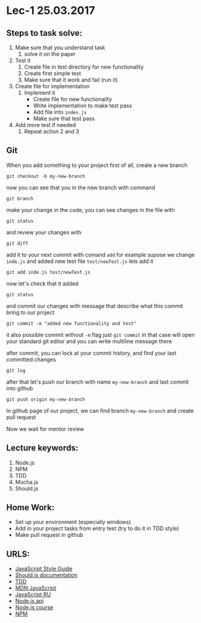 # Lec-1 25.03.2017


## Steps to task solve:

1. Make sure that you understand task
    1. solve it on the paper
2. Test it
    1. Create file in test directory for new functionality
    2. Create first simple test
    3. Make sure that it work and fail (run it)
3. Create file for implementation
    1. Implement it
        * Create file for new functionality
        * Write implementation to make test pass
        * Add file into `index.js`
        * Make sure that test pass
4. Add more test if needed
    1. Repeat action 2 and 3

## Git

When you add something to your project
first of all, create a new branch
```
git checkout -b my-new-branch
```

now you can see that you in the new branch with command
```
git branch
```

make your change in the code,
you can see changes in the file with 
```
git status
```

and review your changes with
```
git diff
```

add it to your next commit with comand `add`
for example supose we change `inde.js` and added new test file `test/newTest.js` lets add it
```
git add inde.js test/newTest.js
```

now let's check that it added
```
git status
```

and commit our changes with message that describe what this commit bring to our project
```
git commit -m "added new functionality and test"
```

it also possible commit without `-m` flag just `git commit` in that case will open your standard git editor and you can write multiline message there

after commit, you can lock at your commit history, and find your last committed changes
```
git log
```

after that let's push our branch with name `my-new-branch` and last commit into github
```
git push origin my-new-branch
```

In github page of our project, we can find branch `my-new-branch` and create pull request

Now we wait for mentor review


## Lecture keywords:

1. Node.js
2. NPM
3. TDD 
4. Mocha.js
5. Should.js


## Home Work:

- Set up your environment (especially windows)
- Add in your project tasks from entry test (try to do it in TDD style)
- Make pull request in github

## URLS:

- [JavaScript Style Guide](https://github.com/airbnb/javascript)
- [Should.js documentation](https://shouldjs.github.io/)
- [TDD](https://ru.wikipedia.org/wiki/%D0%A0%D0%B0%D0%B7%D1%80%D0%B0%D0%B1%D0%BE%D1%82%D0%BA%D0%B0_%D1%87%D0%B5%D1%80%D0%B5%D0%B7_%D1%82%D0%B5%D1%81%D1%82%D0%B8%D1%80%D0%BE%D0%B2%D0%B0%D0%BD%D0%B8%D0%B5)
- [MDN JavaScript](https://developer.mozilla.org/ru/docs/Web/JavaScript/Reference)
- [JavaScript RU](https://learn.javascript.ru/)
- [Node.js api](https://nodejs.org/dist/latest-v6.x/docs/api/)
- [Node.js course](https://www.youtube.com/watch?v=ILpS4Fq3lmw&list=PLsuEohlthXdkRSxJTkmTstWKHgBHsd3Dx)
- [NPM](https://www.npmjs.com/)
